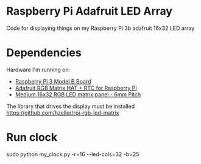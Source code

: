 # Raspberry Pi Adafruit LED Array
Code for displaying things on my Raspberry Pi 3b adafruit 16x32 LED array  

# Dependencies  
Hardware I'm running on:   
* [Raspberry Pi 3 Model B Board](https://www.raspberrypi.com/products/raspberry-pi-3-model-b/)  
* [Adafruit RGB Matrix HAT + RTC for Raspberry Pi](https://www.adafruit.com/product/2345?ref=steemhunt&gclid=CjwKCAiAp7GcBhA0EiwA9U0mti9TTRHq5IobsEF6d39YgTzA8DdIzhaXKJIFPbTcRqm9GX-0Flj_xBoCj8YQAvD_BwE)  
* [Medium 16x32 RGB LED matrix panel - 6mm Pitch](https://www.adafruit.com/product/420?gclid=CjwKCAiAp7GcBhA0EiwA9U0mtt0btEnOEC1WdJ8tYHpE_FYioES_b7oKZh3J45_BUw-lZe8_KYRY5hoCG5sQAvD_BwE)  

The library that drives the display must be installed  
https://github.com/hzeller/rpi-rgb-led-matrix  

# Run clock  
sudo python my_clock.py -r=16 --led-cols=32 -b=25  
